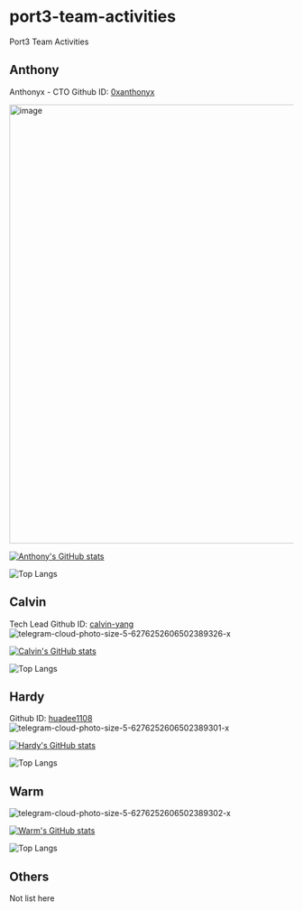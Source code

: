 # port3-team-activities
Port3 Team Activities




## Anthony
Anthonyx - CTO
Github ID: [0xanthonyx](https://github.com/0xanthonyx)

<img width="778" alt="image" src="https://github.com/user-attachments/assets/d4cc31c7-641b-419f-9933-2dd8c86cc2b2" />

[![Anthony's GitHub stats](https://github-readme-stats.vercel.app/api?username=0xanthonyx&show_icons=true&theme=radical)](https://github.com/0xanthonyx/)

![Top Langs](https://github-readme-stats.vercel.app/api/top-langs/?username=0xanthonyx)

## Calvin
Tech Lead
Github ID: [calvin-yang](https://github.com/calvin-yang)
![telegram-cloud-photo-size-5-6276252606502389326-x](https://github.com/user-attachments/assets/f7e4d8f6-2f10-43ad-b2a7-5a719bb9ace2)


[![Calvin's GitHub stats](https://github-readme-stats.vercel.app/api?username=calvin-yang&show_icons=true&theme=radical)](https://github.com/calvin-yang/)

![Top Langs](https://github-readme-stats.vercel.app/api/top-langs/?username=calvin-yang)

## Hardy
Github ID: [huadee1108](https://github.com/huadee1108)
![telegram-cloud-photo-size-5-6276252606502389301-x](https://github.com/user-attachments/assets/eacf8be7-4857-4c1a-b1ca-28219c8c6c6e)


[![Hardy's GitHub stats](https://github-readme-stats.vercel.app/api?username=huadee1108&show_icons=true&theme=radical)](https://github.com/huadee1108/)

![Top Langs](https://github-readme-stats.vercel.app/api/top-langs/?username=huadee1108)

## Warm
![telegram-cloud-photo-size-5-6276252606502389302-x](https://github.com/user-attachments/assets/8e621168-af9d-40da-b73a-7fc4367c164a)


[![Warm's GitHub stats](https://github-readme-stats.vercel.app/api?username=W123-T&show_icons=true&theme=radical)](https://github.com/W123-T/)

![Top Langs](https://github-readme-stats.vercel.app/api/top-langs/?username=W123-T)

## Others
Not list here
